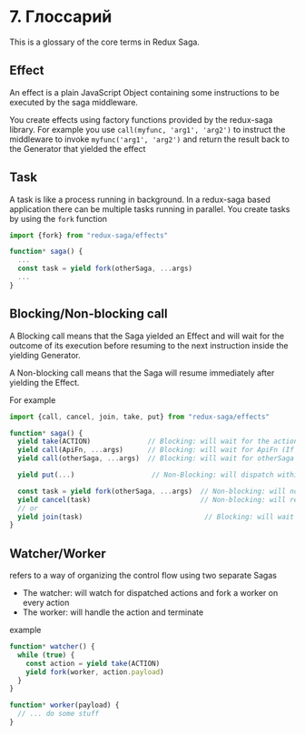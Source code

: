 # 7. Глоссарий

This is a glossary of the core terms in Redux Saga.

## Effect

An effect is a plain JavaScript Object containing some instructions to be executed by the saga middleware.

You create effects using factory functions provided by the redux-saga library. For example you use `call(myfunc, 'arg1', 'arg2')` to instruct the middleware to invoke `myfunc('arg1', 'arg2')` and return the result back to the Generator that yielded the effect

## Task

A task is like a process running in background. In a redux-saga based application there can be multiple tasks running in parallel. You create tasks by using the `fork` function

```javascript
import {fork} from "redux-saga/effects"

function* saga() {
  ...
  const task = yield fork(otherSaga, ...args)
  ...
}
```

## Blocking/Non-blocking call

A Blocking call means that the Saga yielded an Effect and will wait for the outcome of its execution before resuming to the next instruction inside the yielding Generator.

A Non-blocking call means that the Saga will resume immediately after yielding the Effect.

For example

```javascript
import {call, cancel, join, take, put} from "redux-saga/effects"

function* saga() {
  yield take(ACTION)              // Blocking: will wait for the action
  yield call(ApiFn, ...args)      // Blocking: will wait for ApiFn (If ApiFn returns a Promise)
  yield call(otherSaga, ...args)  // Blocking: will wait for otherSaga to terminate

  yield put(...)                   // Non-Blocking: will dispatch within internal scheduler

  const task = yield fork(otherSaga, ...args)  // Non-blocking: will not wait for otherSaga
  yield cancel(task)                           // Non-blocking: will resume immediately
  // or
  yield join(task)                              // Blocking: will wait for the task to terminate
}
```

## Watcher/Worker

refers to a way of organizing the control flow using two separate Sagas

* The watcher: will watch for dispatched actions and fork a worker on every action
* The worker: will handle the action and terminate

example

```javascript
function* watcher() {
  while (true) {
    const action = yield take(ACTION)
    yield fork(worker, action.payload)
  }
}

function* worker(payload) {
  // ... do some stuff
}
```

